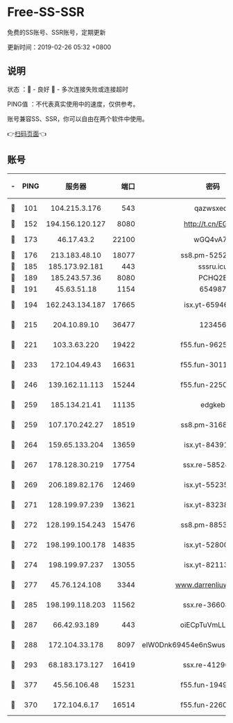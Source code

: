 # Free-SS-SSR

免费的SS账号、SSR账号，定期更新

更新时间：2019-02-26 05:32 +0800

## 说明

状态     ：🙂 - 良好 🙁 - 多次连接失败或连接超时

PING值   ：不代表真实使用中的速度，仅供参考。

账号兼容SS、SSR，你可以自由在两个软件中使用。

👉[扫码页面](https://liesauer.github.io/free-ss-ssr.github.io/)👈

## 账号

|-|PING|服务器|端口|密码|加密方式|区域|
|:----:|:----:|:-----:|-----:|:----:|:----:|:----:|
|🙂|101|104.215.3.176|543|qazwsxedc|aes-256-gcm|JP|
|🙂|152|194.156.120.127|8080|http://t.cn/EGJIyrl|rc4-md5|RU|
|🙂|173|46.17.43.2|22100|wGQ4vA7D|aes-256-gcm|RU|
|🙂|176|213.183.48.10|18077|ss8.pm-52520376|rc4-md5|RU|
|🙂|185|185.173.92.181|443|sssru.icu|rc4-md5|RU|
|🙂|189|185.243.57.36|8080|PCHQ2E|rc4-md5|US|
|🙂|191|45.63.51.18|1154|654987|chacha20|US|
|🙂|194|162.243.134.187|17665|isx.yt-65946104|aes-256-cfb|US|
|🙂|215|204.10.89.10|36477|123456|aes-256-cfb|US|
|🙂|221|103.3.63.220|19422|f55.fun-96253224|aes-256-cfb|SG|
|🙂|233|172.104.49.43|16631|f55.fun-30118165|aes-256-cfb|SG|
|🙂|246|139.162.11.113|15244|f55.fun-22509021|aes-256-cfb|SG|
|🙂|259|185.134.21.41|11135|edgkeb|aes-256-cfb|GB|
|🙂|259|107.170.242.27|18519|ss8.pm-31689702|aes-256-cfb|US|
|🙂|264|159.65.133.204|13659|isx.yt-84391225|aes-256-cfb|SG|
|🙂|267|178.128.30.219|17754|ssx.re-58524965|aes-256-cfb|SG|
|🙂|269|206.189.82.176|12469|isx.yt-55235157|aes-256-cfb|SG|
|🙂|271|128.199.97.239|13621|isx.yt-83238586|aes-256-cfb|SG|
|🙂|272|128.199.154.243|15476|ss8.pm-88536121|aes-256-cfb|SG|
|🙂|272|198.199.100.178|14835|isx.yt-52800132|aes-256-cfb|US|
|🙂|274|198.199.97.237|13055|isx.yt-82113770|aes-256-cfb|US|
|🙂|277|45.76.124.108|3344|www.darrenliuwei.com|aes-256-cfb|AU|
|🙂|285|198.199.118.203|11562|ssx.re-36608339|aes-256-cfb|US|
|🙂|287|66.42.93.189|443|oiECpTuVmLLxk4Ts|aes-256-cfb|US|
|🙂|288|172.104.33.178|8097|eIW0Dnk69454e6nSwuspv9DmS201tQ0D|aes-256-cfb|SG|
|🙂|293|68.183.173.127|16419|ssx.re-41296658|aes-256-cfb|US|
|🙂|377|45.56.106.48|15231|f55.fun-19499704|aes-256-cfb|US|
|🙂|370|172.104.6.17|16514|f55.fun-22605717|aes-256-cfb|US|
